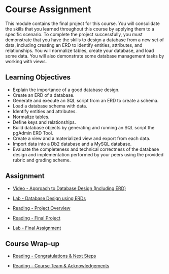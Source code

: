 # Course Assignment

This module contains the final project for this course. You will consolidate the skills that you learned throughout this course by applying them to a specific scenario. To complete the project successfully, you must demonstrate that you have the skills to design a database from a new set of data, including creating an ERD to identify entities, attributes, and relationships. You will normalize tables, create your database, and load some data. You will also demonstrate some database management tasks by working with views.

## Learning Objectives

- Explain the importance of a good database design.
- Create an ERD of a database.
- Generate and execute an SQL script from an ERD to create a schema.
- Load a database schema with data.
- Identify entities and attributes.
- Normalize tables.
- Define keys and relationships.
- Build database objects by generating and running an SQL script the pgAdmin ERD Tool.
- Create a view and a materialized view and export from each data.
- Import data into a Db2 database and a MySQL database.
- Evaluate the completeness and technical correctness of the database design and implementation performed by your peers using the provided rubric and grading scheme.

## Assignment

- [Video - Approach to Database Design (Including ERD)](https://www.coursera.org/learn/introduction-to-relational-databases/lecture/kx9rz/approach-to-database-design-including-erd)

- [Lab - Database Design using ERDs](https://cf-courses-data.s3.us.cloud-object-storage.appdomain.cloud/IBM-DB0110EN-SkillsNetwork/labs/Lab%20-%20Database%20Design%20using%20ERDs%20/instructional-labs.md.html)

- [Reading - Project Overview](https://cf-courses-data.s3.us.cloud-object-storage.appdomain.cloud/IBM-DB0110EN-SkillsNetwork/labs/Final%20Project/Overview.md.html)

- [Reading - Final Project](https://cf-courses-data.s3.us.cloud-object-storage.appdomain.cloud/IBM-DB0110EN-SkillsNetwork/Datasetteoptionallabs/Week4/Final_assginment.md.html)

- [Lab - Final Assignment](https://cf-courses-data.s3.us.cloud-object-storage.appdomain.cloud/IBM-DB0110EN-SkillsNetwork/labs/Final%20Project/labs_Lab_-_Final_Project_instructional-labs.md.html)

## Course Wrap-up

- [Reading - Congratulations & Next Steps](https://www.coursera.org/learn/introduction-to-relational-databases/supplement/isF2m/congratulations-next-steps)

- [Reading - Course Team & Acknowledgements](https://www.coursera.org/learn/introduction-to-relational-databases/supplement/aCxvs/course-team-acknowledgements)